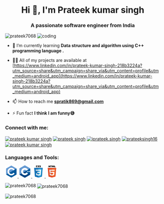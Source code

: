   <h1 align="center">Hi 👋, I'm Prateek kumar singh</h1>
<h3 align="center">A passionate software engineer from India</h3>
<img align="right"alt="coding"width="400"src="https://user-images.githubusercontent.com/55389276/140866485-8fb1c876-9a8f-4d6a-98dc-08c4981eaf70.gif">

<p align="left"> <img src="https://komarev.com/ghpvc/?username=prateek7068&label=Profile%20views&color=0e75b6&style=flat" alt="prateek7068" /> </p>

- 🌱 I’m currently learning **Data structure and algorithm using C++ programming language .**

- 👨‍💻 All of my projects are available at [https://www.linkedin.com/in/prateek-kumar-singh-218b3224a?utm_source=share&utm_campaign=share_via&utm_content=profile&utm_medium=android_app](https://www.linkedin.com/in/prateek-kumar-singh-218b3224a?utm_source=share&utm_campaign=share_via&utm_content=profile&utm_medium=android_app)

- 📫 How to reach me **spratik869@gmail.com**

 

- ⚡ Fun fact **I think I am funny😅**

<h3 align="left">Connect with me:</h3>
<p align="left">
<a href="https://linkedin.com/in/prateek kumar singh" target="blank"><img align="center" src="https://raw.githubusercontent.com/rahuldkjain/github-profile-readme-generator/master/src/images/icons/Social/linked-in-alt.svg" alt="prateek kumar singh" height="30" width="40" /></a>
<a href="https://fb.com/prateek singh" target="blank"><img align="center" src="https://raw.githubusercontent.com/rahuldkjain/github-profile-readme-generator/master/src/images/icons/Social/facebook.svg" alt="prateek singh" height="30" width="40" /></a>
<a href="https://instagram.com/iprateek.singh" target="blank"><img align="center" src="https://raw.githubusercontent.com/rahuldkjain/github-profile-readme-generator/master/src/images/icons/Social/instagram.svg" alt="iprateek.singh" height="30" width="40" /></a>
<a href="https://www.codechef.com/users/prateeksingh16" target="blank"><img align="center" src="https://cdn.jsdelivr.net/npm/simple-icons@3.1.0/icons/codechef.svg" alt="prateeksingh16" height="30" width="40" /></a>
<a href="https://www.leetcode.com/prateek kumar singh" target="blank"><img align="center" src="https://raw.githubusercontent.com/rahuldkjain/github-profile-readme-generator/master/src/images/icons/Social/leet-code.svg" alt="prateek kumar singh" height="30" width="40" /></a>
</p>

<h3 align="left">Languages and Tools:</h3>
<p align="left"> <a href="https://www.cprogramming.com/" target="_blank" rel="noreferrer"> <img src="https://raw.githubusercontent.com/devicons/devicon/master/icons/c/c-original.svg" alt="c" width="40" height="40"/> </a> <a href="https://www.w3schools.com/cpp/" target="_blank" rel="noreferrer"> <img src="https://raw.githubusercontent.com/devicons/devicon/master/icons/cplusplus/cplusplus-original.svg" alt="cplusplus" width="40" height="40"/> </a> <a href="https://www.w3schools.com/css/" target="_blank" rel="noreferrer"> <img src="https://raw.githubusercontent.com/devicons/devicon/master/icons/css3/css3-original-wordmark.svg" alt="css3" width="40" height="40"/> </a> <a href="https://www.w3.org/html/" target="_blank" rel="noreferrer"> <img src="https://raw.githubusercontent.com/devicons/devicon/master/icons/html5/html5-original-wordmark.svg" alt="html5" width="40" height="40"/> </a> </p>

<p><img align="left" src="https://github-readme-stats.vercel.app/api/top-langs?username=prateek7068&show_icons=true&locale=en&layout=compact" alt="prateek7068" /></p>

<p>&nbsp;<img align="center" src="https://github-readme-stats.vercel.app/api?username=prateek7068&show_icons=true&locale=en" alt="prateek7068" /></p>

<p><img align="center" src="https://github-readme-streak-stats.herokuapp.com/?user=prateek7068&" alt="prateek7068" /></p>
